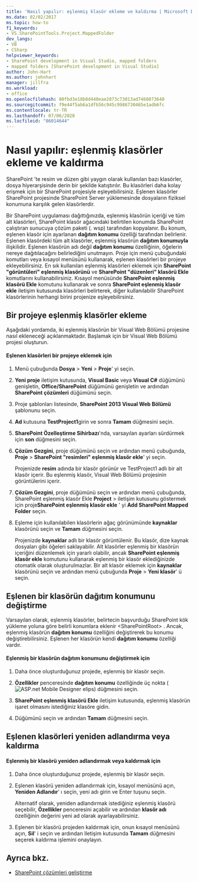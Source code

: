```yaml
---
title: 'Nasıl yapılır: eşlenmiş klasör ekleme ve kaldırma | Microsoft Docs'
ms.date: 02/02/2017
ms.topic: how-to
f1_keywords:
- VS.SharePointTools.Project.MappedFolder
dev_langs:
- VB
- CSharp
helpviewer_keywords:
- SharePoint development in Visual Studio, mapped folders
- mapped folders [SharePoint development in Visual Studio]
author: John-Hart
ms.author: johnhart
manager: jillfra
ms.workload:
- office
ms.openlocfilehash: 80fbd3e18b8d440eae2873c73013ad7468073640
ms.sourcegitcommit: f9e44f5ab6a1dfb56c945c9986730465e1adb6fc
ms.contentlocale: tr-TR
ms.lasthandoff: 07/06/2020
ms.locfileid: "86014644"
---
```

# <a name="how-to-add-and-remove-mapped-folders"></a>Nasıl yapılır: eşlenmiş klasörler ekleme ve kaldırma
  SharePoint 'te resim ve düzen gibi yaygın olarak kullanılan bazı klasörler, dosya hiyerarşisinde derin bir şekilde katıştırılır. Bu klasörleri daha kolay erişmek için bir SharePoint projesiyle eşleyebilirsiniz. Eşlenen klasörler SharePoint projesinde SharePoint Server yüklemesinde dosyaların fiziksel konumuna karşılık gelen klasörlerdir.

 Bir SharePoint uygulaması dağıttığınızda, eşlenmiş klasörün içeriği ve tüm alt klasörleri, SharePoint klasör ağacındaki belirtilen konumda SharePoint çalıştıran sunucuya çözüm paketi (. wsp) tarafından kopyalanır. Bu konum, eşlenen klasör için ayarlanan **dağıtım konumu** özelliği tarafından belirlenir. Eşlenen klasördeki tüm alt klasörler, eşlenmiş klasörün **dağıtım konumuyla** ilişkilidir. Eşlenen klasörün adı değil **dağıtım konumu** özelliğinin, öğelerin nereye dağıtılacağını belirlediğini unutmayın.
Proje için menü çubuğundaki komutları veya kısayol menüsünü kullanarak, eşlenen klasörleri bir projeye ekleyebilirsiniz. En sık kullanılan eşlenmiş klasörleri eklemek için **SharePoint "görüntüleri" eşlenmiş klasörünü** ve **SharePoint "düzenleri" klasörü Ekle** komutlarını kullanabilirsiniz. Kısayol menüsünde **SharePoint eşlenmiş klasörü Ekle** komutunu kullanarak ve sonra **SharePoint eşlenmiş klasör ekle** iletişim kutusunda klasörleri belirterek, diğer kullanılabilir SharePoint klasörlerinin herhangi birini projenize eşleyebilirsiniz.

## <a name="add-mapped-folders-to-a-project"></a>Bir projeye eşlenmiş klasörler ekleme
 Aşağıdaki yordamda, iki eşlenmiş klasörün bir Visual Web Bölümü projesine nasıl ekleneceği açıklanmaktadır. Başlamak için bir Visual Web Bölümü projesi oluşturun.

#### <a name="to-add-mapped-folders-to-a-project"></a>Eşlenen klasörleri bir projeye eklemek için

1. Menü çubuğunda **Dosya**  >  **Yeni**  >  **Proje**' yi seçin.

2. **Yeni proje** iletişim kutusunda, **Visual Basic** veya **Visual C#** düğümünü genişletin, **Office/SharePoint** düğümünü genişletin ve ardından **SharePoint çözümleri** düğümünü seçin.

3. Proje şablonları listesinde, **SharePoint 2013 Visual Web Bölümü** şablonunu seçin.

4. **Ad** kutusuna **TestProject1**girin ve sonra **Tamam** düğmesini seçin.

5. **SharePoint Özelleştirme Sihirbazı**'nda, varsayılan ayarları sürdürmek için **son** düğmesini seçin.

6. **Çözüm Gezgini**, proje düğümünü seçin ve ardından menü çubuğunda, **Proje**  >  **SharePoint "resimleri" eşlenmiş klasör ekle**' yi seçin.

     Projenizde **resim** adında bir klasör görünür ve TestProject1 adlı bir alt klasör içerir. Bu eşlenmiş klasör, Visual Web Bölümü projesinin görüntülerini içerir.

7. **Çözüm Gezgini**, proje düğümünü seçin ve ardından menü çubuğunda, SharePoint eşlenmiş klasör Ekle **Project**  >  iletişim kutusunu göstermek için proje**SharePoint eşlenmiş klasör ekle** ' yi **Add SharePoint Mapped Folder** seçin.

8. Eşleme için kullanılabilen klasörlerin ağaç görünümünde **kaynaklar** klasörünü seçin ve **Tamam** düğmesini seçin.

     Projenizde **kaynaklar** adlı bir klasör görüntülenir. Bu klasör, dize kaynak dosyaları gibi öğeleri saklayabilir. Alt klasörler eşlenmiş bir klasörün içeriğini düzenlemek için yararlı olabilir, ancak **SharePoint eşlenmiş klasör ekle** komutunu kullanarak eşlenmiş bir klasör eklediğinizde otomatik olarak oluşturulmazlar. Bir alt klasör eklemek için **kaynaklar** klasörünü seçin ve ardından menü çubuğunda **Proje**  >  **Yeni klasör**' ü seçin.

## <a name="change-the-deployment-location-of-a-mapped-folder"></a>Eşlenen bir klasörün dağıtım konumunu değiştirme
 Varsayılan olarak, eşlenmiş klasörler, belirtecin başvurduğu SharePoint kök yükleme yoluna göre belirli konumlara eklenir \<SharePointRoot> . Ancak, eşlenmiş klasörün **dağıtım konumu** özelliğini değiştirerek bu konumu değiştirebilirsiniz. Eşlenen her klasörün kendi **dağıtım konumu** özelliği vardır.

#### <a name="to-change-the-deployment-location-of-a-mapped-folder"></a>Eşlenmiş bir klasörün dağıtım konumunu değiştirmek için

1. Daha önce oluşturduğunuz projede, eşlenmiş bir klasör seçin.

2. **Özellikler** penceresinde **dağıtım konumu** özelliğinde üç nokta (![ASP.net Mobile Designer elips](../sharepoint/media/mwellipsis.gif "ASP.NET Mobile Designer elips")) düğmesini seçin.

3. **SharePoint eşlenmiş klasörü Ekle** iletişim kutusunda, eşlenmiş klasörün işaret olmasını istediğiniz klasöre gidin.

4. Düğümünü seçin ve ardından **Tamam** düğmesini seçin.

## <a name="rename-or-remove-mapped-folders"></a>Eşlenen klasörleri yeniden adlandırma veya kaldırma

#### <a name="to-rename-or-remove-a-mapped-folder"></a>Eşlenmiş bir klasörü yeniden adlandırmak veya kaldırmak için

1. Daha önce oluşturduğunuz projede, eşlenmiş bir klasör seçin.

2. Eşlenen klasörü yeniden adlandırmak için, kısayol menüsünü açın, **Yeniden Adlandır**' ı seçin, yeni adı girin ve Enter tuşunu seçin.

     Alternatif olarak, yeniden adlandırmak istediğiniz eşlenmiş klasörü seçebilir, **Özellikler** penceresini açabilir ve ardından **klasör adı** özelliğinin değerini yeni ad olarak ayarlayabilirsiniz.

3. Eşlenen bir klasörü projeden kaldırmak için, onun kısayol menüsünü açın, **Sil**' i seçin ve ardından Iletişim kutusunda **Tamam** düğmesini seçerek kaldırma işlemini onaylayın.

## <a name="see-also"></a>Ayrıca bkz.
- [SharePoint çözümleri geliştirme](../sharepoint/developing-sharepoint-solutions.md)
